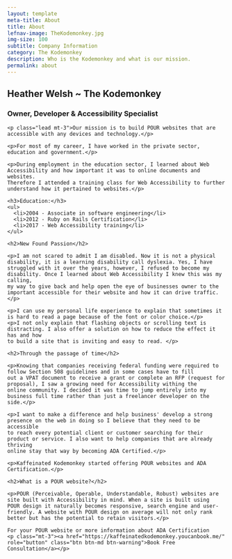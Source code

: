 ```yaml
---
layout: template
meta-title: About
title: About
lefnav-image: TheKodemonkey.jpg
img-size: 100
subtitle: Company Information
category: The Kodemonkey
description: Who is the Kodemonkey and what is our mission.
permalink: about
---
```


  <div class="row">
    <div class="col-sm-12">
    <h2>Heather Welsh ~ The Kodemonkey</h2>
    <h3>Owner, Developer & Accessibility Specialist</h3>

    <p class="lead mt-3">Our mission is to build POUR websites that are accessible with any devices and technology.</p>

    <p>For most of my career, I have worked in the private sector, education and government.</p>

    <p>During employment in the education sector, I learned about Web Accessibility and how important it was to online documents and websites.
    Therefore I attended a training class for Web Accessibility to further understand how it pertained to websites.</p>

    <h3>Education:</h3>
    <ul>
      <li>2004 - Associate in software engineering</li>
      <li>2012 - Ruby on Rails Certification</li>
      <li>2017 - Web Accessibility training</li>
    </ul>

    <h2>New Found Passion</h2>

    <p>I am not scared to admit I am disabled. Now it is not a physical disability, it is a learning disability call dyslexia. Yes, I have
    struggled with it over the years, however, I refused to become my disability. Once I learned about Web Accessibility I knew this was my calling,
    my way to give back and help open the eye of businesses owner to the important accessible for their website and how it can drive traffic.</p>

    <p>I can use my personal life experience to explain that sometimes it is hard to read a page because of the font or color choice.</p>
    <p>I not only explain that flashing objects or scrolling text is distracting. I also offer a solution on how to reduce the effect it has and how
    to build a site that is inviting and easy to read. </p>

    <h2>Through the passage of time</h2>

    <p>Knowing that companies receiving federal funding were required to follow Section 508 guidelines and in some cases have to fill
    out a VPAT document to receive a grant or complete an RFP (request for proposal), I saw a growing need for Accessibility withing the
    online community. I decided it was time to jump entirely into my business full time rather than just a freelancer developer on the side.</p>

    <p>I want to make a difference and help business' develop a strong presence on the web in doing so I believe that they need to be accessible
    to reach every potential client or customer searching for their product or service. I also want to help companies that are already thriving
    online stay that way by becoming ADA Certified.</p>

    <p>Kaffeinated Kodemonkey started offering POUR websites and ADA Certification.</p>

    <h2>What is a POUR website?</h2>

    <p>POUR (Perceivable, Operable, Understandable, Robust) websites are site built with Accessibility in mind. When a site is built using
    POUR design it naturally becomes responsive, search engine and user-friendly. A website with POUR design on average will not only rank
    better but has the potential to retain visitors.</p>

    For your POUR website or more information about ADA Certification
    <p class="mt-3"><a href="https://kaffeinatedkodemonkey.youcanbook.me/" role="button" class="btn btn-md btn-warning">Book Free Consultation</a></p>
  </div>
</div>
